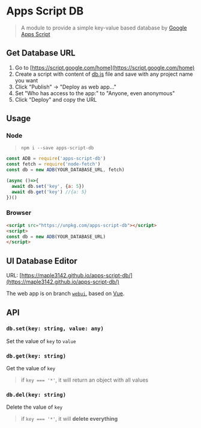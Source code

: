 # Apps Script DB

> A module to provide a simple key-value based database by [Google Apps Script](https://developers.google.com/apps-script/)

## Get Database URL

1. Go to [https://script.google.com/home](https://script.google.com/home)
2. Create a script with content of [db.js](https://github.com/maple3142/apps-script-db/blob/master/db.js) file and save with any project name you want
3. Click "Publish" -> "Deploy as web app..."
4. Set "Who has access to the app:" to "Anyone, even anonymous"
5. Click "Deploy" and copy the URL

## Usage

### Node

> `npm i --save apps-script-db`

```js
const ADB = require('apps-script-db')
const fetch = require('node-fetch')
const db = new ADB(YOUR_DATABASE_URL, fetch)

(async ()=>{
  await db.set('key', {a: 5})
  await db.get('key') //{a: 5}
})()
```

### Browser

```html
<script src="https://unpkg.com/apps-script-db"></script>
<script>
const db = new ADB(YOUR_DATABASE_URL)
</script>
```

## UI Database Editor

URL: [https://maple3142.github.io/apps-script-db/](https://maple3142.github.io/apps-script-db/)

The web app is on branch [`webui`](https://github.com/maple3142/apps-script-db/tree/webui), based on [Vue](https://github.com/vuejs/vue).

## API

### `db.set(key: string, value: any)`

Set the value of `key` to `value`

### `db.get(key: string)`

Get the value of `key`

> if `key === '*'`, it will return an object with all values

### `db.del(key: string)`

Delete the value of `key`

> if `key === '*'`, it will **delete everything**
